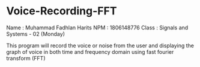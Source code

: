 # Voice-Recording-FFT

Name : Muhammad Fadhlan Harits
NPM : 1806148776
Class : Signals and Systems - 02 (Monday)

This program will record the voice or noise from the user and displaying the graph of voice in both time and frequency domain using fast fourier transform (FFT)
